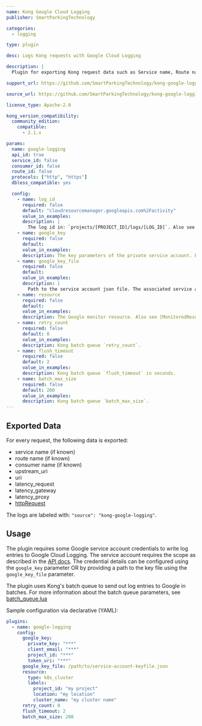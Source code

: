 ```yaml
---
name: Kong Google Cloud Logging
publisher: SmartParkingTechnology

categories:
  - logging

type: plugin

desc: Logs Kong requests with Google Cloud Logging

description: |
  Plugin for exporting Kong request data such as Service name, Route name, Consumer name or request latency to Google Cloud Logging.

support_url: https://github.com/SmartParkingTechnology/kong-google-logging-plugin/issues

source_url: https://github.com/SmartParkingTechnology/kong-google-logging-plugin

license_type: Apache-2.0

kong_version_compatibility:
  community_edition:
    compatible:
      - 2.1.x

params:
  name: google-logging
  api_id: true
  service_id: false
  consumer_id: false
  route_id: false
  protocols: ["http", "https"]
  dbless_compatible: yes

  config:
    - name: log_id
      required: false
      default: "cloudresourcemanager.googleapis.com%2Factivity"
      value_in_examples:
      description: |
        The log id in: `projects/[PROJECT_ID]/logs/[LOG_ID]`. Also see [LogEntry](https://cloud.google.com/logging/docs/reference/v2/rest/v2/LogEntry).
    - name: google_key
      required: false
      default:
      value_in_examples:
      description: The key parameters of the private service account. Either `google_key` or `google_key_file` must be specified.
    - name: google_key_file
      required: false
      default:
      value_in_examples:
      description: |
        Path to the service account json file. The associated service account needs the scope: `https://www.googleapis.com/auth/logging.write`. Either `google_key` or `google_key_file` must be specified.
    - name: resource
      required: false
      default:
      value_in_examples:
      description: The Google monitor resource. Also see [MonitoredResource](https://cloud.google.com/logging/docs/reference/v2/rest/v2/MonitoredResource]).
    - name: retry_count
      required: false
      default: 0
      value_in_examples:
      description: Kong batch queue `retry_count`.
    - name: flush_timeout
      required: false
      default: 2
      value_in_examples:
      description: Kong batch queue `flush_timeout` in seconds.
    - name: batch_max_size
      required: false
      default: 200
      value_in_examples:
      description: Kong batch queue `batch_max_size`.
---
```


## Exported Data

For every request, the following data is exported:

- service name (if known)
- route name (if known)
- consumer name (if known)
- upstream_uri
- uri
- latency_request
- latency_gateway
- latency_proxy
- [httpRequest](https://cloud.google.com/logging/docs/reference/v2/rest/v2/LogEntry#HttpRequest)

The logs are labeled with: `"source": "kong-google-logging"`.

## Usage

The plugin requires some Google service account credentials to write log entries to Google Cloud Logging.
The service account requires the scope as described in the [API docs](https://cloud.google.com/logging/docs/reference/v2/rest/v2/entries/write).
The credential details can be configured using the `google_key` parameter OR by providing a path to the key file using the `google_key_file` parameter.

The plugin uses Kong's batch queue to send out log entries to Google in batches.
For more information about the batch queue parameters, see [batch_queue.lua](https://github.com/Kong/kong/blob/master/kong/tools/batch_queue.lua)

Sample configuration via declarative (YAML):

```yaml
plugins:
  - name: google-logging
    config:
      google_key:
        private_key: "***"
        client_email: "***"
        project_id: "***"
        token_uri: "***"
      google_key_file: /path/to/service-account-keyfile.json
      resource:
        type: k8s_cluster
        labels:
          project_id: "my project"
          location: "my location"
          cluster_name: "my cluster name"
      retry_count: 0
      flush_timeout: 2
      batch_max_size: 200
```
